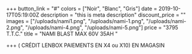 +++
button_link = "#"
colors = ["Noir", "Blanc", "Gris"]
date = 2019-10-17T05:19:00Z
description = "this is meta description"
discount_price = ""
images = ["/uploads/nami1.png", "/uploads/nami-1.png", "/uploads/nami-2.png", "/uploads/nami-4.png", "/uploads/nami-5.png"]
price = "3795 T.T.C."
title = "NAMI BLAST MAX 60V  35AH "

+++
( CRÉDIT LENBOX PAIEMENTS EN X4 ou X10) EN MAGASIN